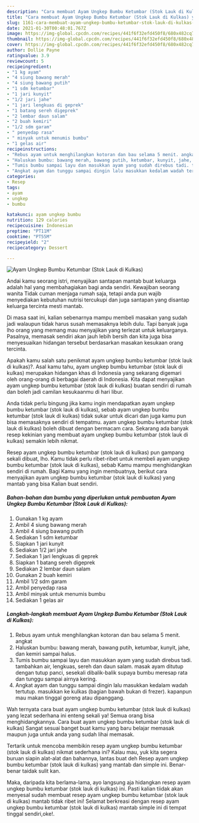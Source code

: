 ```yaml
---
description: "Cara membuat Ayam Ungkep Bumbu Ketumbar (Stok Lauk di Kulkas) yang enak dan Mudah Dibuat"
title: "Cara membuat Ayam Ungkep Bumbu Ketumbar (Stok Lauk di Kulkas) yang enak dan Mudah Dibuat"
slug: 1161-cara-membuat-ayam-ungkep-bumbu-ketumbar-stok-lauk-di-kulkas-yang-enak-dan-mudah-dibuat
date: 2021-01-30T00:48:01.767Z
image: https://img-global.cpcdn.com/recipes/441f6f32efd450f8/680x482cq70/ayam-ungkep-bumbu-ketumbar-stok-lauk-di-kulkas-foto-resep-utama.jpg
thumbnail: https://img-global.cpcdn.com/recipes/441f6f32efd450f8/680x482cq70/ayam-ungkep-bumbu-ketumbar-stok-lauk-di-kulkas-foto-resep-utama.jpg
cover: https://img-global.cpcdn.com/recipes/441f6f32efd450f8/680x482cq70/ayam-ungkep-bumbu-ketumbar-stok-lauk-di-kulkas-foto-resep-utama.jpg
author: Dollie Payne
ratingvalue: 3.9
reviewcount: 5
recipeingredient:
- "1 kg ayam"
- "4 siung bawang merah"
- "4 siung bawang putih"
- "1 sdm ketumbar"
- "1 jari kunyit"
- "1/2 jari jahe"
- "1 jari lengkuas di geprek"
- "1 batang sereh digeprek"
- "2 lembar daun salam"
- "2 buah kemiri"
- "1/2 sdm garam"
- " penyedap rasa"
- " minyak untuk menumis bumbu"
- "1 gelas air"
recipeinstructions:
- "Rebus ayam untuk menghilangkan kotoran dan bau selama 5 menit. angkat"
- "Haluskan bumbu: bawang merah, bawang putih, ketumbar, kunyit, jahe, dan kemiri sampai halus."
- "Tumis bumbu sampai layu dan masukkan ayam yang sudah direbus tadi. tambahkan air, lengkuas, sereh dan daun salam. masak ayam ditutup dengan tutup panci, sesekali dibalik-balik supaya bumbu meresap rata dan tunggu sampai airnya kering."
- "Angkat ayam dan tunggu sampai dingin lalu masukkan kedalam wadah tertutup. masukkan ke kulkas (bagian bawah bukan di frezer). kapanpun mau makan tinggal goreng atau dipanggang."
categories:
- Resep
tags:
- ayam
- ungkep
- bumbu

katakunci: ayam ungkep bumbu 
nutrition: 129 calories
recipecuisine: Indonesian
preptime: "PT11M"
cooktime: "PT55M"
recipeyield: "2"
recipecategory: Dessert

---
```



![Ayam Ungkep Bumbu Ketumbar (Stok Lauk di Kulkas)](https://img-global.cpcdn.com/recipes/441f6f32efd450f8/680x482cq70/ayam-ungkep-bumbu-ketumbar-stok-lauk-di-kulkas-foto-resep-utama.jpg)

Andai kamu seorang istri, menyajikan santapan mantab buat keluarga adalah hal yang membahagiakan bagi anda sendiri. Kewajiban seorang  wanita Tidak cuman menjaga rumah saja, tetapi anda pun wajib menyediakan kebutuhan nutrisi tercukupi dan juga santapan yang disantap keluarga tercinta mesti mantab.

Di masa  saat ini, kalian sebenarnya mampu membeli masakan yang sudah jadi walaupun tidak harus susah memasaknya lebih dulu. Tapi banyak juga lho orang yang memang mau menyajikan yang terlezat untuk keluarganya. Pasalnya, memasak sendiri akan jauh lebih bersih dan kita juga bisa menyesuaikan hidangan tersebut berdasarkan masakan kesukaan orang tercinta. 



Apakah kamu salah satu penikmat ayam ungkep bumbu ketumbar (stok lauk di kulkas)?. Asal kamu tahu, ayam ungkep bumbu ketumbar (stok lauk di kulkas) merupakan hidangan khas di Indonesia yang sekarang digemari oleh orang-orang di berbagai daerah di Indonesia. Kita dapat menyajikan ayam ungkep bumbu ketumbar (stok lauk di kulkas) buatan sendiri di rumah dan boleh jadi camilan kesukaanmu di hari libur.

Anda tidak perlu bingung jika kamu ingin mendapatkan ayam ungkep bumbu ketumbar (stok lauk di kulkas), sebab ayam ungkep bumbu ketumbar (stok lauk di kulkas) tidak sukar untuk dicari dan juga kamu pun bisa memasaknya sendiri di tempatmu. ayam ungkep bumbu ketumbar (stok lauk di kulkas) boleh dibuat dengan bermacam cara. Sekarang ada banyak resep kekinian yang membuat ayam ungkep bumbu ketumbar (stok lauk di kulkas) semakin lebih nikmat.

Resep ayam ungkep bumbu ketumbar (stok lauk di kulkas) pun gampang sekali dibuat, lho. Kamu tidak perlu ribet-ribet untuk membeli ayam ungkep bumbu ketumbar (stok lauk di kulkas), sebab Kamu mampu menghidangkan sendiri di rumah. Bagi Kamu yang ingin membuatnya, berikut cara menyajikan ayam ungkep bumbu ketumbar (stok lauk di kulkas) yang mantab yang bisa Kalian buat sendiri.

<!--inarticleads1-->

##### Bahan-bahan dan bumbu yang diperlukan untuk pembuatan Ayam Ungkep Bumbu Ketumbar (Stok Lauk di Kulkas):

1. Gunakan 1 kg ayam
1. Ambil 4 siung bawang merah
1. Ambil 4 siung bawang putih
1. Sediakan 1 sdm ketumbar
1. Siapkan 1 jari kunyit
1. Sediakan 1/2 jari jahe
1. Sediakan 1 jari lengkuas di geprek
1. Siapkan 1 batang sereh digeprek
1. Sediakan 2 lembar daun salam
1. Gunakan 2 buah kemiri
1. Ambil 1/2 sdm garam
1. Ambil  penyedap rasa
1. Ambil  minyak untuk menumis bumbu
1. Sediakan 1 gelas air




<!--inarticleads2-->

##### Langkah-langkah membuat Ayam Ungkep Bumbu Ketumbar (Stok Lauk di Kulkas):

1. Rebus ayam untuk menghilangkan kotoran dan bau selama 5 menit. angkat
1. Haluskan bumbu: bawang merah, bawang putih, ketumbar, kunyit, jahe, dan kemiri sampai halus.
1. Tumis bumbu sampai layu dan masukkan ayam yang sudah direbus tadi. tambahkan air, lengkuas, sereh dan daun salam. masak ayam ditutup dengan tutup panci, sesekali dibalik-balik supaya bumbu meresap rata dan tunggu sampai airnya kering.
1. Angkat ayam dan tunggu sampai dingin lalu masukkan kedalam wadah tertutup. masukkan ke kulkas (bagian bawah bukan di frezer). kapanpun mau makan tinggal goreng atau dipanggang.




Wah ternyata cara buat ayam ungkep bumbu ketumbar (stok lauk di kulkas) yang lezat sederhana ini enteng sekali ya! Semua orang bisa menghidangkannya. Cara buat ayam ungkep bumbu ketumbar (stok lauk di kulkas) Sangat sesuai banget buat kamu yang baru belajar memasak maupun juga untuk anda yang sudah lihai memasak.

Tertarik untuk mencoba membikin resep ayam ungkep bumbu ketumbar (stok lauk di kulkas) nikmat sederhana ini? Kalau mau, yuk kita segera buruan siapin alat-alat dan bahannya, lantas buat deh Resep ayam ungkep bumbu ketumbar (stok lauk di kulkas) yang mantab dan simple ini. Benar-benar taidak sulit kan. 

Maka, daripada kita berlama-lama, ayo langsung aja hidangkan resep ayam ungkep bumbu ketumbar (stok lauk di kulkas) ini. Pasti kalian tiidak akan menyesal sudah membuat resep ayam ungkep bumbu ketumbar (stok lauk di kulkas) mantab tidak ribet ini! Selamat berkreasi dengan resep ayam ungkep bumbu ketumbar (stok lauk di kulkas) mantab simple ini di tempat tinggal sendiri,oke!.

